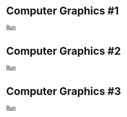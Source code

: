 # Computer Graphics #1
[Run](lab-1/dist)

# Computer Graphics #2
[Run](lab-2/dist)

# Computer Graphics #3
[Run](lab-3/dist)
